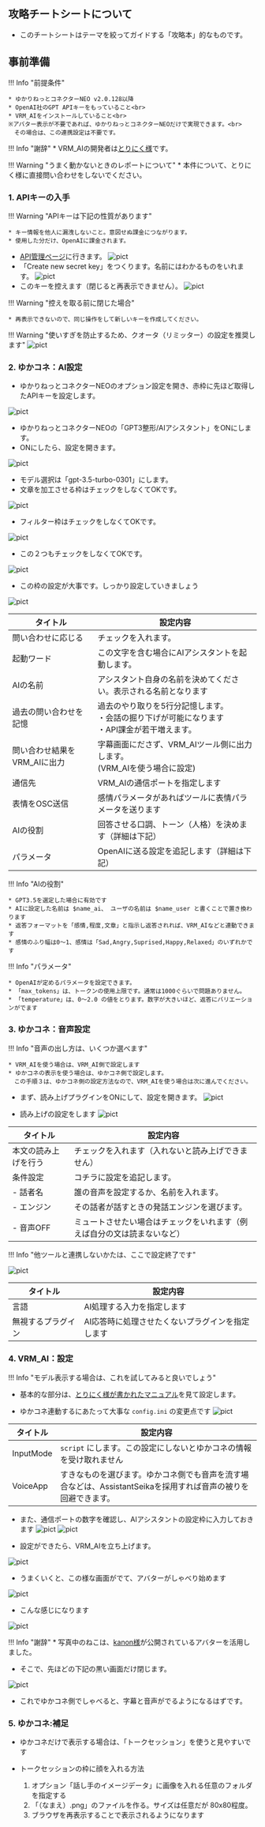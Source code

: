 ## 攻略チートシートについて

* このチートシートはテーマを絞ってガイドする「攻略本」的なものです。

## 事前準備

!!! Info "前提条件"

    * ゆかりねっとコネクターNEO v2.0.128以降
    * OpenAI社のGPT APIキーをもっていること<br>
    * VRM_AIをインストールしていること<br>
    ※アバター表示が不要であれば、ゆかりねっとコネクターNEOだけで実現できます。<br>
    　その場合は、この連携設定は不要です。

!!! Info "謝辞"
    * VRM_AIの開発者は[とりにく様](https://note.com/tori29umai/n/n81f3dd2343f3)です。

!!! Warning "うまく動かないときのレポートについて"
    * 本件について、とりにく様に直接問い合わせをしないでください。

### 1. APIキーの入手

!!! Warning "APIキーは下記の性質があります"

    * キー情報を他人に漏洩しないこと。意図せぬ課金につながります。
    * 使用した分だけ、OpenAIに課金されます。

* [API管理ページ](https://platform.openai.com/account/api-keys)に行きます。
![pict](./images/cs_aiassistant_p1.png)
* 「Create new secret key」をつくります。名前にはわかるものをいれます。
![pict](./images/cs_aiassistant_p2.png)
* このキーを控えます（閉じると再表示できません）。
![pict](./images/cs_aiassistant_p3.png)

!!! Warning "控えを取る前に閉じた場合"

    * 再表示できないので、同じ操作をして新しいキーを作成してください。
    
!!! Warning "使いすぎを防止するため、クオータ（リミッター）の設定を推奨します"
![pict](./images/cs_aiassistant_p4.png)

### 2. ゆかコネ：AI設定

* ゆかりねっとコネクターNEOのオプション設定を開き、赤枠に先ほど取得したAPIキーを設定します。

![pict](./images/cs_aiassistant_p19.png)

* ゆかりねっとコネクターNEOの「GPT3整形/AIアシスタント」をONにします。
* ONにしたら、設定を開きます。

![pict](./images/cs_aiassistant_p5.png)

* モデル選択は「gpt-3.5-turbo-0301」にします。
* 文章を加工させる枠はチェックをしなくてOKです。

![pict](./images/cs_aiassistant_p6.png)

* フィルター枠はチェックをしなくてOKです。

![pict](./images/cs_aiassistant_p7.png)

* この２つもチェックをしなくてOKです。

![pict](./images/cs_aiassistant_p8.png)

* この枠の設定が大事です。しっかり設定していきましょう

![pict](./images/cs_aiassistant_p9.png)

|タイトル          |設定内容                                         |
|------------------|------------------------------------------------|
|問い合わせに応じる|チェックを入れます。                            |
|起動ワード        |この文字を含む場合にAIアシスタントを起動します。|
|AIの名前          |アシスタント自身の名前を決めてください。表示される名前となります|
|過去の問い合わせを記憶|過去のやり取りを5行分記憶します。<br>・会話の掘り下げが可能になります<br>・API課金が若干増えます。|
|問い合わせ結果をVRM_AIに出力| 字幕画面にださず、VRM_AIツール側に出力します。<br>(VRM_AIを使う場合に設定)|
|通信先            |VRM_AIの通信ポートを指定します                 |
|表情をOSC送信     |感情パラメータがあればツールに表情パラメータを送ります|
|AIの役割          |回答させる口調、トーン（人格）を決めます（詳細は下記）|
|パラメータ        |OpenAIに送る設定を追記します（詳細は下記）|

!!! Info "AIの役割"

    * GPT3.5を選定した場合に有効です
    * AIに設定した名前は $name_ai、 ユーザの名前は $name_user と書くことで置き換わります
    * 返答フォーマットを「感情,程度,文章」と指示し返答されれば、VRM_AIなどと連動できます
    * 感情のふり幅は0～1、感情は「Sad,Angry,Suprised,Happy,Relaxed」のいずれかです

!!! Info "パラメータ"

    * OpenAIが定めるパラメータを設定できます。
    * 「max_tokens」は、トークンの使用上限です。通常は1000ぐらいで問題ありません。
    * 「temperature」は、0～2.0 の値をとります。数字が大きいほど、返答にバリエーションがでます

### 3. ゆかコネ：音声設定

!!! Info "音声の出し方は、いくつか選べます"

    * VRM_AIを使う場合は、VRM_AI側で設定します
    * ゆかコネの表示を使う場合は、ゆかコネ側で設定します。
    　この手順３は、ゆかコネ側の設定方法なので、VRM_AIを使う場合は次に進んでください。

* まず、読み上げプラグインをONにして、設定を開きます。
![pict](./images/cs_aiassistant_p10.png)

* 読み上げの設定をします
![pict](./images/cs_aiassistant_p11.png)

|タイトル          |設定内容                                         |
|------------------|------------------------------------------------|
|本文の読み上げを行う|チェックを入れます（入れないと読み上げできません） |
|条件設定         |コチラに設定を追記します。|
| - 話者名        |誰の音声を設定するか、名前を入れます。 |
| - エンジン      |その話者が話すときの発話エンジンを選びます。 |
| - 音声OFF       |ミュートさせたい場合はチェックをいれます（例えば自分の文は読まないなど） |

!!! Info "他ツールと連携しないかたは、ここで設定終了です"

![pict](./images/cs_aiassistant_p18.png)

|タイトル          |設定内容                                         |
|------------------|------------------------------------------------|
|言語|AI処理する入力を指定します|
|無視するプラグイン|AI応答時に処理させたくないプラグインを指定します|

### 4. VRM_AI：設定

!!! Info "モデル表示する場合は、これを試してみると良いでしょう"

* 基本的な部分は、[とりにく様が書かれたマニュアル](https://discord.com/channels/539815056939024386/1095290750838771713/1097119217003806720)を見て設定します。

* ゆかコネ連動するにあたって大事な `config.ini` の変更点です
![pict](./images/cs_aiassistant_p12.png)

|タイトル          |設定内容                                         |
|------------------|------------------------------------------------|
|InputMode| `script` にします。この設定にしないとゆかコネの情報を受け取れません|
|VoiceApp| すきなものを選びます。ゆかコネ側でも音声を流す場合などは、AssistantSeikaを採用すれば音声の被りを回避できます。|

* また、通信ポートの数字を確認し、AIアシスタントの設定枠に入力しておきます
![pict](./images/cs_aiassistant_p13.png)
![pict](./images/cs_aiassistant_p14.png)

* 設定ができたら、VRM_AIを立ち上げます。

![pict](./images/cs_aiassistant_p15.png)

* うまくいくと、この様な画面がでて、アバターがしゃべり始めます

![pict](./images/cs_aiassistant_p16.png)

* こんな感じになります

![pict](./images/cs_aiassistant_p17.png)

!!! Info "謝辞"
    * 写真中のねこは、[kanon様](https://booth.pm/ja/items/4634543)が公開されているアバターを活用しました。

* そこで、先ほどの下記の黒い画面だけ閉じます。

![pict](./images/cs_aiassistant_p16.png)

* これでゆかコネ側でしゃべると、字幕と音声がでるようになるはずです。

### 5. ゆかコネ:補足

* ゆかコネだけで表示する場合は、「トークセッション」を使うと見やすいです

* トークセッションの枠に顔を入れる方法
    1. オプション「話し手のイメージデータ」に画像を入れる任意のフォルダを指定する
    2. 「（なまえ）.png」のファイルを作る。サイズは任意だが 80x80程度。
    3. ブラウザを再表示することで表示されるようになります
